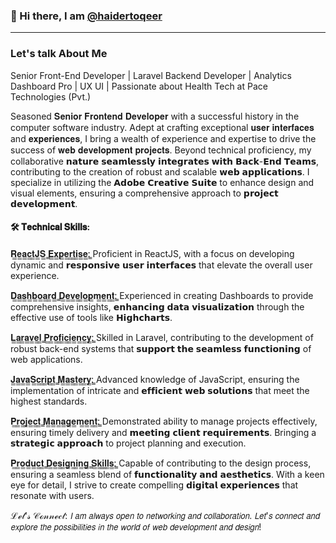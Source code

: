 ### 👋 Hi there, I am [@haidertoqeer](https://www.linkedin.com/in/haidertoqeer/) 
---
### Let's talk About Me 
Senior Front-End Developer | Laravel Backend Developer | Analytics Dashboard Pro | UX  UI | Passionate about Health Tech at Pace Technologies (Pvt.) 

Seasoned 𝐒𝐞𝐧𝐢𝐨𝐫 𝐅𝐫𝐨𝐧𝐭𝐞𝐧𝐝 𝐃𝐞𝐯𝐞𝐥𝐨𝐩𝐞𝐫 with a successful history in the computer software industry. Adept at crafting exceptional 𝐮𝐬𝐞𝐫 𝐢𝐧𝐭𝐞𝐫𝐟𝐚𝐜𝐞𝐬 and 𝐞𝐱𝐩𝐞𝐫𝐢𝐞𝐧𝐜𝐞𝐬, I bring a wealth of experience and expertise to drive the success of 𝐰𝐞𝐛 𝐝𝐞𝐯𝐞𝐥𝐨𝐩𝐦𝐞𝐧𝐭 𝐩𝐫𝐨𝐣𝐞𝐜𝐭𝐬. 
Beyond technical proficiency, my collaborative 𝗻𝗮𝘁𝘂𝗿𝗲 𝘀𝗲𝗮𝗺𝗹𝗲𝘀𝘀𝗹𝘆 𝗶𝗻𝘁𝗲𝗴𝗿𝗮𝘁𝗲𝘀 𝘄𝗶𝘁𝗵 𝗕𝗮𝗰𝗸-𝗘𝗻𝗱 𝗧𝗲𝗮𝗺𝘀, contributing to the creation of robust and scalable 𝘄𝗲𝗯 𝗮𝗽𝗽𝗹𝗶𝗰𝗮𝘁𝗶𝗼𝗻𝘀. I specialize in utilizing the 𝗔𝗱𝗼𝗯𝗲 𝗖𝗿𝗲𝗮𝘁𝗶𝘃𝗲 𝗦𝘂𝗶𝘁𝗲 to enhance design and visual elements, ensuring a comprehensive approach to 𝗽𝗿𝗼𝗷𝗲𝗰𝘁 𝗱𝗲𝘃𝗲𝗹𝗼𝗽𝗺𝗲𝗻𝘁.

#### 🛠️ 𝐓𝐞𝐜𝐡𝐧𝐢𝐜𝐚𝐥 𝐒𝐤𝐢𝐥𝐥𝐬:

𝐑̳𝐞̳𝐚̳𝐜̳𝐭̳𝐉̳𝐒̳ ̳𝐄̳𝐱̳𝐩̳𝐞̳𝐫̳𝐭̳𝐢̳𝐬̳𝐞̳:̳
Proficient in ReactJS, with a focus on developing dynamic and 𝗿𝗲𝘀𝗽𝗼𝗻𝘀𝗶𝘃𝗲 𝘂𝘀𝗲𝗿 𝗶𝗻𝘁𝗲𝗿𝗳𝗮𝗰𝗲𝘀 that elevate the overall user experience.

𝐃̳𝐚̳𝐬̳𝐡̳𝐛̳𝐨̳𝐚̳𝐫̳𝐝̳ ̳𝐃̳𝐞̳𝐯̳𝐞̳𝐥̳𝐨̳𝐩̳𝐦̳𝐞̳𝐧̳𝐭̳:̳
Experienced in creating Dashboards to provide comprehensive insights, 𝗲𝗻𝗵𝗮𝗻𝗰𝗶𝗻𝗴 𝗱𝗮𝘁𝗮 𝘃𝗶𝘀𝘂𝗮𝗹𝗶𝘇𝗮𝘁𝗶𝗼𝗻 through the effective use of tools like 𝗛𝗶𝗴𝗵𝗰𝗵𝗮𝗿𝘁𝘀.

𝐋̳𝐚̳𝐫̳𝐚̳𝐯̳𝐞̳𝐥̳ ̳𝐏̳𝐫̳𝐨̳𝐟̳𝐢̳𝐜̳𝐢̳𝐞̳𝐧̳𝐜̳𝐲̳:̳
Skilled in Laravel, contributing to the development of robust back-end systems that 𝘀𝘂𝗽𝗽𝗼𝗿𝘁 𝘁𝗵𝗲 𝘀𝗲𝗮𝗺𝗹𝗲𝘀𝘀 𝗳𝘂𝗻𝗰𝘁𝗶𝗼𝗻𝗶𝗻𝗴 of web applications.

𝐉̳𝐚̳𝐯̳𝐚̳𝐒̳𝐜̳𝐫̳𝐢̳𝐩̳𝐭̳ ̳𝐌̳𝐚̳𝐬̳𝐭̳𝐞̳𝐫̳𝐲̳:̳
Advanced knowledge of JavaScript, ensuring the implementation of intricate and 𝗲𝗳𝗳𝗶𝗰𝗶𝗲𝗻𝘁 𝘄𝗲𝗯 𝘀𝗼𝗹𝘂𝘁𝗶𝗼𝗻𝘀 that meet the highest standards.

𝐏̳𝐫̳𝐨̳𝐣̳𝐞̳𝐜̳𝐭̳ ̳𝐌̳𝐚̳𝐧̳𝐚̳𝐠̳𝐞̳𝐦̳𝐞̳𝐧̳𝐭̳:̳
Demonstrated ability to manage projects effectively, ensuring timely delivery and 𝗺𝗲𝗲𝘁𝗶𝗻𝗴 𝗰𝗹𝗶𝗲𝗻𝘁 𝗿𝗲𝗾𝘂𝗶𝗿𝗲𝗺𝗲𝗻𝘁𝘀. Bringing a 𝘀𝘁𝗿𝗮𝘁𝗲𝗴𝗶𝗰 𝗮𝗽𝗽𝗿𝗼𝗮𝗰𝗵 to project planning and execution.

𝐏̳𝐫̳𝐨̳𝐝̳𝐮̳𝐜̳𝐭̳ ̳𝐃̳𝐞̳𝐬̳𝐢̳𝐠̳𝐧̳𝐢̳𝐧̳𝐠̳ ̳𝐒̳𝐤̳𝐢̳𝐥̳𝐥̳𝐬̳:̳
Capable of contributing to the design process, ensuring a seamless blend of 𝗳𝘂𝗻𝗰𝘁𝗶𝗼𝗻𝗮𝗹𝗶𝘁𝘆 𝗮𝗻𝗱 𝗮𝗲𝘀𝘁𝗵𝗲𝘁𝗶𝗰𝘀. With a keen eye for detail, I strive to create compelling 𝗱𝗶𝗴𝗶𝘁𝗮𝗹 𝗲𝘅𝗽𝗲𝗿𝗶𝗲𝗻𝗰𝗲𝘀 that resonate with users.

ℒℯ𝓉'𝓈 𝒞ℴ𝓃𝓃ℯ𝒸𝓉:
𝘐 𝘢𝘮 𝘢𝘭𝘸𝘢𝘺𝘴 𝘰𝘱𝘦𝘯 𝘵𝘰 𝘯𝘦𝘵𝘸𝘰𝘳𝘬𝘪𝘯𝘨 𝘢𝘯𝘥 𝘤𝘰𝘭𝘭𝘢𝘣𝘰𝘳𝘢𝘵𝘪𝘰𝘯. 𝘓𝘦𝘵'𝘴 𝘤𝘰𝘯𝘯𝘦𝘤𝘵 𝘢𝘯𝘥 𝘦𝘹𝘱𝘭𝘰𝘳𝘦 𝘵𝘩𝘦 𝘱𝘰𝘴𝘴𝘪𝘣𝘪𝘭𝘪𝘵𝘪𝘦𝘴 𝘪𝘯 𝘵𝘩𝘦 𝘸𝘰𝘳𝘭𝘥 𝘰𝘧 𝘸𝘦𝘣 𝘥𝘦𝘷𝘦𝘭𝘰𝘱𝘮𝘦𝘯𝘵 𝘢𝘯𝘥 𝘥𝘦𝘴𝘪𝘨𝘯!
